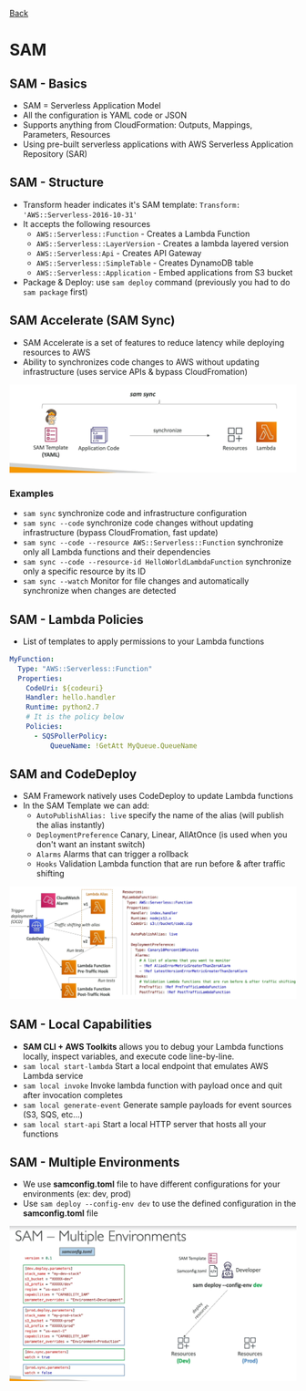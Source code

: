 [Back](./AWS.md)

# SAM

## SAM - Basics

- SAM = Serverless Application Model
- All the configuration is YAML code or JSON
- Supports anything from CloudFormation: Outputs, Mappings, Parameters, Resources
- Using pre-built serverless applications with AWS Serverless Application Repository (SAR)

## SAM - Structure

- Transform header indicates it's SAM template: `Transform: 'AWS::Serverless-2016-10-31'`
- It accepts the following resources
  - `AWS::Serverless::Function` - Creates a Lambda Function
  - `AWS::Serverless::LayerVersion` - Creates a lambda layered version
  - `AWS::Serverless:Api` - Creates API Gateway
  - `AWS::Serverless::SimpleTable` - Creates DynamoDB table
  - `AWS::Serverless::Application` - Embed applications from S3 bucket
- Package & Deploy: use `sam deploy` command (previously you had to do `sam package` first)

## SAM Accelerate (SAM Sync)

- SAM Accelerate is a set of features to reduce latency while deploying resources to AWS
- Ability to synchronizes code changes to AWS without updating infrastructure (uses service APIs & bypass CloudFromation)

![SAM Accelerate](./assets/63.png)

### Examples

- `sam sync` synchronize code and infrastructure configuration
- `sam sync --code` synchronize code changes without updating infrastructure (bypass CloudFromation, fast update)
- `sam sync --code --resource AWS::Serverless::Function` synchronize only all Lambda functions and their dependencies
- `sam sync --code --resource-id HelloWorldLambdaFunction` synchronize only a specific resource by its ID
- `sam sync --watch` Monitor for file changes and automatically synchronize when changes are detected

## SAM - Lambda Policies

- List of templates to apply permissions to your Lambda functions

```yaml
MyFunction:
  Type: "AWS::Serverless::Function"
  Properties:
    CodeUri: ${codeuri}
    Handler: hello.handler
    Runtime: python2.7
    # It is the policy below
    Policies:
      - SQSPollerPolicy:
          QueueName: !GetAtt MyQueue.QueueName
```

## SAM and CodeDeploy

- SAM Framework natively uses CodeDeploy to update Lambda functions
- In the SAM Template we can add:
  - `AutoPublishAlias: live` specify the name of the alias (will publish the alias instantly)
  - `DeploymentPreference` Canary, Linear, AllAtOnce (is used when you don't want an instant switch)
  - `Alarms` Alarms that can trigger a rollback
  - `Hooks` Validation Lambda function that are run before & after traffic shifting

![SAM & CodeDeploy](./assets/71.png)

## SAM - Local Capabilities

- **SAM CLI + AWS Toolkits** allows you to debug your Lambda functions locally, inspect variables, and execute code line-by-line.
- `sam local start-lambda` Start a local endpoint that emulates AWS Lambda service
- `sam local invoke` Invoke lambda function with payload once and quit after invocation completes
- `sam local generate-event` Generate sample payloads for event sources (S3, SQS, etc...)
- `sam local start-api` Start a local HTTP server that hosts all your functions

## SAM - Multiple Environments

- We use **samconfig.toml** file to have different configurations for your environments (ex: dev, prod)
- Use `sam deploy --config-env dev` to use the defined configuration in the **samconfig.toml** file

![SAM Multiple Environments](./assets/64.png)
